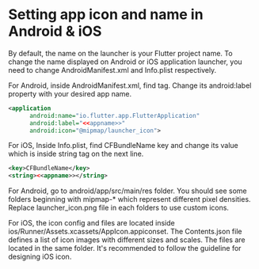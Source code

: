 # Setting app icon and name in Android & iOS

By default, the name on the launcher is your Flutter project name. To change the name displayed on Android or iOS application launcher, you need to change AndroidManifest.xml and Info.plist respectively.

For Android, inside AndroidManifest.xml, find <application> tag. Change its android:label property with your desired app name.

```xml
<application
      android:name="io.flutter.app.FlutterApplication"
      android:label="<<appname>>"
      android:icon="@mipmap/launcher_icon">
```

For iOS, Inside Info.plist, find CFBundleName key and change its value which is inside string tag on the next line.

```xml
<key>CFBundleName</key>
<string><<appname>></string>
```

For Android, go to android/app/src/main/res folder. You should see some folders beginning with mipmap-* which represent different pixel densities. Replace launcher_icon.png file in each folders to use custom icons.

For iOS, the icon config and files are located inside ios/Runner/Assets.xcassets/AppIcon.appiconset. The Contents.json file defines a list of icon images with different sizes and scales. The files are located in the same folder. It's recommended to follow the guideline for designing iOS icon.
